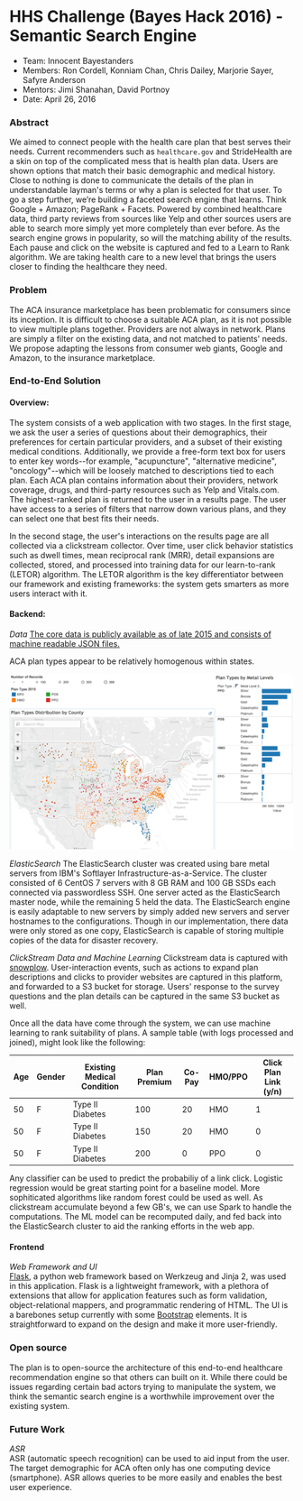# HHS Challenge (Bayes Hack 2016) - Semantic Search Engine

- Team: Innocent Bayestanders
- Members: Ron Cordell, Konniam Chan, Chris Dailey, Marjorie Sayer, Safyre Anderson
- Mentors: Jimi Shanahan, David Portnoy
- Date: April 26, 2016

### Abstract
We aimed to connect people with the health care plan that best serves their needs. Current recommenders such as `healthcare.gov` and StrideHealth are a skin on top of the complicated mess that is health plan data. Users are shown options that match their basic demographic and medical history. Close to nothing is done to communicate the details of the plan in understandable layman's terms or why a plan is selected for that user. To go a step further, we’re building a faceted search engine that learns. Think Google + Amazon; PageRank + Facets. Powered by combined healthcare data, third party reviews from sources like Yelp and other sources users are able to search more simply yet more completely than ever before.  As the search engine grows in popularity, so will the matching ability of the results. Each pause and click on the website is captured and fed to a Learn to Rank algorithm.  We are taking health care to a new level that brings the users closer to finding the healthcare they need.

### Problem
 The ACA insurance marketplace has been problematic for consumers since its inception. It is difficult to choose a suitable ACA plan, as it is not possible to view multiple plans together. Providers are not always in network. Plans are simply a filter on the existing data, and not matched to patients' needs. We propose adapting the lessons from consumer web giants, Google and Amazon, to the insurance marketplace.

### End-to-End Solution

#### Overview:

The system consists of a web application with two stages. In the first stage, we ask the user a series of questions about their demographics, their preferences for certain particular providers, and a subset of their existing medical conditions. Additionally, we provide a free-form text box for users to enter key words--for example, "acupuncture", "alternative medicine", "oncology"--which will be loosely matched to descriptions tied to each plan. Each ACA plan contains information about their providers, network coverage, drugs, and third-party resources such as Yelp and Vitals.com. The highest-ranked plan is returned to the user in a results page. The user have access to a series of filters that narrow down various plans, and they can select one that best fits their needs.

In the second stage, the user's interactions on the results page are all collected via a clickstream collector. Over time, user click behavior statistics such as dwell times, mean reciprocal rank (MRR), detail expansions are collected, stored, and processed into training data for our learn-to-rank (LETOR) algorithm. The LETOR algorithm is the key differentiator between our framework and existing frameworks: the system gets smarters as more users interact with it.

#### Backend:

*Data*
[The core data is publicly available as of late 2015 and consists of machine readable JSON files.](data/README.md)

ACA plan types appear to be relatively homogenous within states.

![EDA on ACA](PlanTypeDist.png "Distribution of Health Plan Types by County under Obamacare")

*ElasticSearch*
The ElasticSearch cluster was created using bare metal servers from IBM's Softlayer Infrastructure-as-a-Service. The cluster consisted of 6 CentOS 7 servers with 8 GB RAM and 100 GB SSDs each connected via passwordless SSH. One server acted as the ElasticSearch master node, while the remaining 5 held the data. The ElasticSearch engine is easily adaptable to new servers by simply added new servers and server hostnames to the configurations. Though in our implementation, there data were only stored as one copy, ElasticSearch is capable of storing multiple copies of the data for disaster recovery.

*ClickStream Data and Machine Learning*
Clickstream data is captured with [snowplow](https://github.com/snowplow/snowplow). User-interaction events, such as actions to expand plan descriptions and clicks to provider websites are captured in this platform, and forwarded to a S3 bucket for storage. Users' response to the survey questions and the plan details can be captured in the same S3 bucket as well.

Once all the data have come through the system, we can use machine learning to rank suitability of plans. A sample table (with logs processed and joined), might look like the following:  
  
| Age | Gender | Existing Medical Condition | Plan Premium | Co-Pay | HMO/PPO | Click Plan Link (y/n) |
|-----|--------|----------------------------|--------------|--------|---------|-----------------------|
| 50  | F      | Type II Diabetes           | 100          | 20     | HMO     | 1                     |
| 50  | F      | Type II Diabetes           | 150          | 20     | HMO     | 0                     |
| 50  | F      | Type II Diabetes           | 200          | 0      | PPO     | 0                     |

Any classifier can be used to predict the probabiliy of a link click. Logistic regression would be great starting point for a baseline model. More sophiticated algorithms like random forest could be used as well. As clickstream accumulate beyond a few GB's, we can use Spark to handle the computations. The ML model can be recomputed daily, and fed back into the ElasticSearch cluster to aid the ranking efforts in the web app.

#### Frontend
*Web Framework and UI*  
[Flask](http://flask.pocoo.org), a python web framework based on Werkzeug and Jinja 2, was used in this application. Flask is a lightweight framework, with a plethora of extensions that allow for application features such as form validation, object-relational mappers, and programmatic rendering of HTML. The UI is a barebones setup currently with some [Bootstrap](http://getbootstrap.com) elements. It is straightforward to expand on the design and make it more user-friendly.

### Open source
The plan is to open-source the architecture of this end-to-end healthcare recommendation engine so that others can built on it. While there could be issues regarding certain bad actors trying to manipulate the system, we think the semantic search engine is a worthwhile improvement over the existing system.

### Future Work
*ASR*  
ASR (automatic speech recognition) can be used to aid input from the user. The target demographic for ACA often only has one computing device (smartphone). ASR allows queries to be more easily and enables the best user experience.




